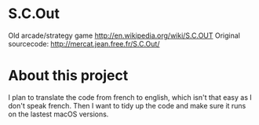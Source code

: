 # S.C.Out
Old arcade/strategy game http://en.wikipedia.org/wiki/S.C.OUT 
Original sourcecode: http://mercat.jean.free.fr/S.C.Out/

# About this project
I plan to translate the code from french to english, which isn't that easy as I don't speak french.
Then I want to tidy up the code and make sure it runs on the lastest macOS versions.

